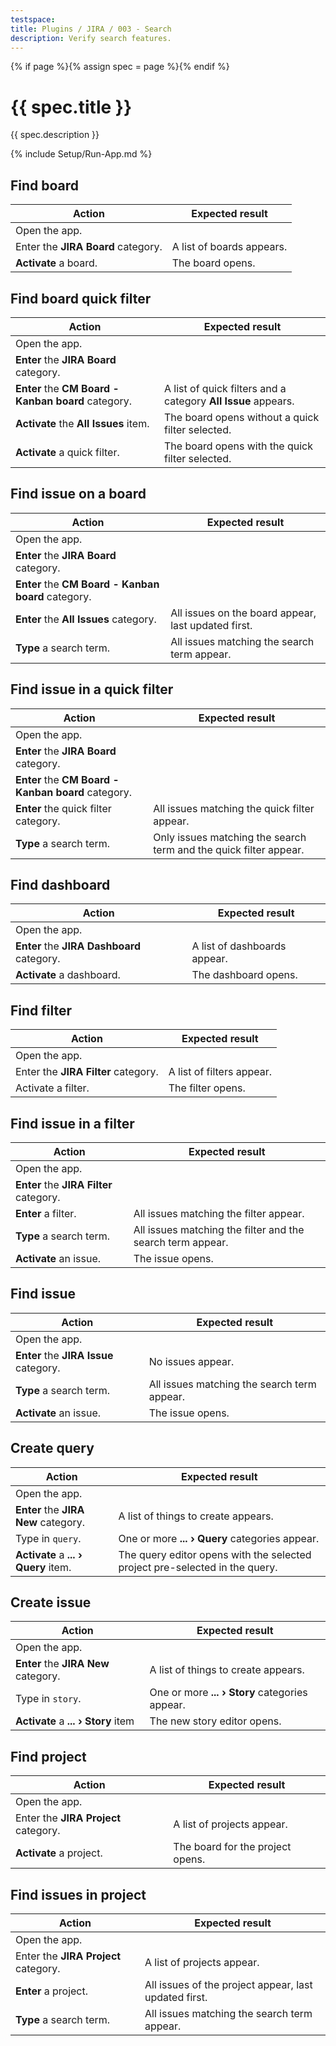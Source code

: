 ```yaml
---
testspace:
title: Plugins / JIRA / 003 - Search
description: Verify search features.
---
```


{% if page %}{% assign spec = page %}{% endif %}

# {{ spec.title }}

{{ spec.description }}

{% include Setup/Run-App.md %}

## Find board

| Action                             | Expected result           |
| ---------------------------------- | ------------------------- |
| Open the app.                      |                           |
| Enter the **JIRA Board** category. | A list of boards appears. |
| **Activate** a board.              | The board opens.          |

## Find board quick filter

| Action                                              | Expected result                                               |
| --------------------------------------------------- | ------------------------------------------------------------- |
| Open the app.                                       |                                                               |
| **Enter** the **JIRA Board** category.              |                                                               |
| **Enter** the **CM Board - Kanban board** category. | A list of quick filters and a category **All Issue** appears. |
| **Activate** the **All Issues** item.               | The board opens without a quick filter selected.              |
| **Activate** a quick filter.                        | The board opens with the quick filter selected.               |

## Find issue on a board

| Action                                              | Expected result                                     |
| --------------------------------------------------- | --------------------------------------------------- |
| Open the app.                                       |                                                     |
| **Enter** the **JIRA Board** category.              |                                                     |
| **Enter** the **CM Board - Kanban board** category. |                                                     |
| **Enter** the **All Issues** category.              | All issues on the board appear, last updated first. |
| **Type** a search term.                             | All issues matching the search term appear.         |

## Find issue in a quick filter

| Action                                              | Expected result                                                   |
| --------------------------------------------------- | ----------------------------------------------------------------- |
| Open the app.                                       |                                                                   |
| **Enter** the **JIRA Board** category.              |                                                                   |
| **Enter** the **CM Board - Kanban board** category. |                                                                   |
| **Enter** the quick filter category.                | All issues matching the quick filter appear.                      |
| **Type** a search term.                             | Only issues matching the search term and the quick filter appear. |

## Find dashboard

| Action                                     | Expected result              |
| ------------------------------------------ | ---------------------------- |
| Open the app.                              |                              |
| **Enter** the **JIRA Dashboard** category. | A list of dashboards appear. |
| **Activate** a dashboard.                  | The dashboard opens.         |

## Find filter

| Action                              | Expected result           |
| ----------------------------------- | ------------------------- |
| Open the app.                       |                           |
| Enter the **JIRA Filter** category. | A list of filters appear. |
| Activate a filter.                  | The filter opens.         |

## Find issue in a filter

| Action                                  | Expected result                                            |
| --------------------------------------- | ---------------------------------------------------------- |
| Open the app.                           |                                                            |
| **Enter** the **JIRA Filter** category. |                                                            |
| **Enter** a filter.                     | All issues matching the filter appear.                     |
| **Type** a search term.                 | All issues matching the filter and the search term appear. |
| **Activate** an issue.                  | The issue opens.                                           |

## Find issue

| Action                                 | Expected result                             |
| -------------------------------------- | ------------------------------------------- |
| Open the app.                          |                                             |
| **Enter** the **JIRA Issue** category. | No issues appear.                           |
| **Type** a search term.                | All issues matching the search term appear. |
| **Activate** an issue.                 | The issue opens.                            |

## Create query

| Action                               | Expected result                                                             |
| ------------------------------------ | --------------------------------------------------------------------------- |
| Open the app.                        |                                                                             |
| **Enter** the **JIRA New** category. | A list of things to create appears.                                         |
| Type in `query`.                     | One or more **... › Query** categories appear.                              |
| **Activate** a **... › Query** item. | The query editor opens with the selected project pre-selected in the query. |

## Create issue

| Action                               | Expected result                                |
| ------------------------------------ | ---------------------------------------------- |
| Open the app.                        |                                                |
| **Enter** the **JIRA New** category. | A list of things to create appears.            |
| Type in `story`.                     | One or more **... › Story** categories appear. |
| **Activate** a **... › Story** item  | The new story editor opens.                    |

## Find project

| Action                               | Expected result                  |
| ------------------------------------ | -------------------------------- |
| Open the app.                        |                                  |
| Enter the **JIRA Project** category. | A list of projects appear.       |
| **Activate** a project.              | The board for the project opens. |

## Find issues in project

| Action                               | Expected result                                       |
| ------------------------------------ | ----------------------------------------------------- |
| Open the app.                        |                                                       |
| Enter the **JIRA Project** category. | A list of projects appear.                            |
| **Enter** a project.                 | All issues of the project appear, last updated first. |
| **Type** a search term.              | All issues matching the search term appear.           |
